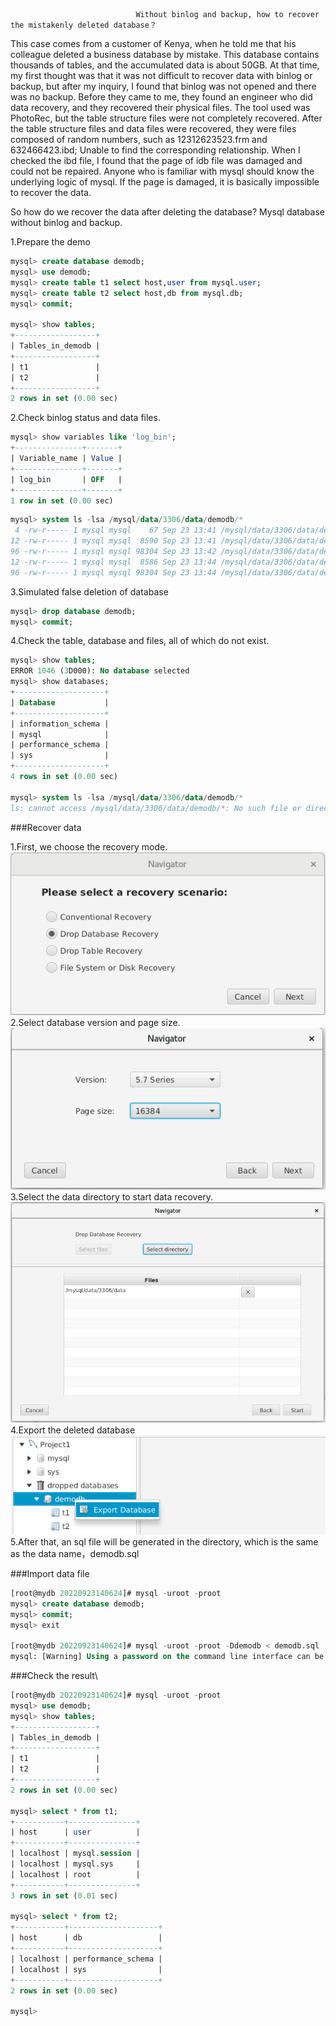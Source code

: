                                Without binlog and backup, how to recover the mistakenly deleted database？

   This case comes from a customer of Kenya, when he told me that his colleague deleted a business database by mistake. This database contains thousands of tables, and the accumulated data is about 50GB.
   At that time, my first thought was that it was not difficult to recover data with binlog or backup, but after my inquiry, I found that binlog was not opened and there was no backup.
   Before they came to me, they found an engineer who did data recovery, and they recovered their physical files. The tool used was PhotoRec, but the table structure files were not completely recovered. After the table structure files and data files were recovered, they were files composed of random numbers, such as 12312623523.frm and 632466423.ibd; Unable to find the corresponding relationship. When I checked the ibd file, I found that the page of idb file was damaged and could not be repaired. Anyone who is familiar with mysql should know the underlying logic of mysql. If the page is damaged, it is basically impossible to recover the data.

So how do we recover the data after deleting the database? Mysql database without binlog and backup.

1.Prepare the demo
```sql
mysql> create database demodb;
mysql> use demodb;
mysql> create table t1 select host,user from mysql.user;
mysql> create table t2 select host,db from mysql.db;
mysql> commit;

mysql> show tables;
+------------------+
| Tables_in_demodb |
+------------------+
| t1               |
| t2               |
+------------------+
2 rows in set (0.00 sec)
```

2.Check binlog status and data files.
```sql
mysql> show variables like 'log_bin';
+---------------+-------+
| Variable_name | Value |
+---------------+-------+
| log_bin       | OFF   |
+---------------+-------+
1 row in set (0.00 sec)
```

```sql
mysql> system ls -lsa /mysql/data/3306/data/demodb/*
 4 -rw-r----- 1 mysql mysql    67 Sep 23 13:41 /mysql/data/3306/data/demodb/db.opt
12 -rw-r----- 1 mysql mysql  8590 Sep 23 13:41 /mysql/data/3306/data/demodb/t1.frm
96 -rw-r----- 1 mysql mysql 98304 Sep 23 13:42 /mysql/data/3306/data/demodb/t1.ibd
12 -rw-r----- 1 mysql mysql  8586 Sep 23 13:44 /mysql/data/3306/data/demodb/t2.frm
96 -rw-r----- 1 mysql mysql 98304 Sep 23 13:44 /mysql/data/3306/data/demodb/t2.ibd
```

3.Simulated false deletion of database
```sql
mysql> drop database demodb;
mysql> commit;
```

4.Check the table, database and files, all of which do not exist.
```sql
mysql> show tables;
ERROR 1046 (3D000): No database selected
mysql> show databases;
+--------------------+
| Database           |
+--------------------+
| information_schema |
| mysql              |
| performance_schema |
| sys                |
+--------------------+
4 rows in set (0.00 sec)

mysql> system ls -lsa /mysql/data/3306/data/demodb/*
ls: cannot access /mysql/data/3306/data/demodb/*: No such file or directory
```
###Recover data

1.First, we choose the recovery mode.\
![image](Image/001-1.png)\
2.Select database version and page size.\
![image](Image/001-2.png)\
3.Select the data directory to start data recovery.\
![image](Image/001-3.png)\
4.Export the deleted database\
![image](Image/001-4.png)\
5.After that, an sql file will be generated in the directory, which is the same as the data name，demodb.sql

###Import data file
```sql
[root@mydb 20220923140624]# mysql -uroot -proot
mysql> create database demodb;
mysql> commit;
mysql> exit

[root@mydb 20220923140624]# mysql -uroot -proot -Ddemodb < demodb.sql
mysql: [Warning] Using a password on the command line interface can be insecure.
```

###Check the result\
```sql
[root@mydb 20220923140624]# mysql -uroot -proot
mysql> use demodb;
mysql> show tables;
+------------------+
| Tables_in_demodb |
+------------------+
| t1               |
| t2               |
+------------------+
2 rows in set (0.00 sec)

mysql> select * from t1;
+-----------+---------------+
| host      | user          |
+-----------+---------------+
| localhost | mysql.session |
| localhost | mysql.sys     |
| localhost | root          |
+-----------+---------------+
3 rows in set (0.01 sec)

mysql> select * from t2;
+-----------+--------------------+
| host      | db                 |
+-----------+--------------------+
| localhost | performance_schema |
| localhost | sys                |
+-----------+--------------------+
2 rows in set (0.00 sec)

mysql>
```

